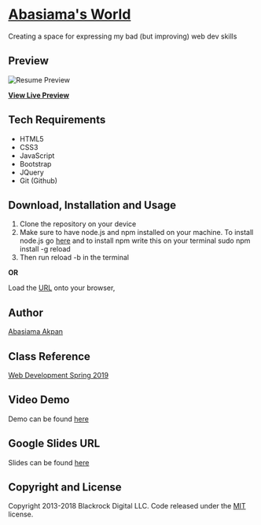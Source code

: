 # [Abasiama's World](https://abasiamaakpan.github.io/ab.github.io/)
Creating a space for expressing my bad (but improving) web dev skills

## Preview

![Resume Preview](https://abasiamaakpan.github.io/ab.github.io/img/Screenshot.png) 

**[View Live Preview](https://abasiamaakpan.github.io/ab.github.io/)**

## Tech Requirements
* HTML5
* CSS3
* JavaScript
* Bootstrap
* JQuery
* Git (Github)


## Download, Installation and Usage
1. Clone the repository on your device
2. Make sure to have node.js and npm installed on your machine. To install node.js go [here](https://nodejs.org/en/) and to install npm write this on your terminal sudo npm install -g reload
3. Then run reload -b in the terminal

**OR**

Load the [URL](https://abasiamaakpan.github.io/ab.github.io/) onto your browser, 


## Author
[Abasiama Akpan](https://github.com/abasiamaakpan)

## Class Reference 
[Web Development Spring 2019](http://johnguerra.co/classes/webDevelopment_spring_2019/)

## Video Demo
Demo can be found [here](https://www.youtube.com/watch?v=bnSFs15Ew0g&feature=youtu.be)

## Google Slides URL
Slides can be found [here](https://docs.google.com/presentation/d/1SefD3K8X__OFmY5Xb6DAsr3CD5TkXMFjPrB4aUL0C0E/edit#slide=id.gc6f80d1ff_0_55)

## Copyright and License
Copyright 2013-2018 Blackrock Digital LLC. Code released under the [MIT](https://github.com/BlackrockDigital/startbootstrap-resume/blob/gh-pages/LICENSE) license.
